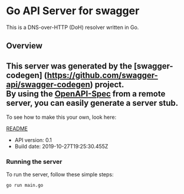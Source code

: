 # Go API Server for swagger

This is a DNS-over-HTTP (DoH) resolver written in Go.

## Overview
This server was generated by the [swagger-codegen]
(https://github.com/swagger-api/swagger-codegen) project.  
By using the [OpenAPI-Spec](https://github.com/OAI/OpenAPI-Specification) from a remote server, you can easily generate a server stub.  
-

To see how to make this your own, look here:

[README](https://github.com/swagger-api/swagger-codegen/blob/master/README.md)

- API version: 0.1
- Build date: 2019-10-27T19:25:30.455Z


### Running the server
To run the server, follow these simple steps:

```
go run main.go
```


